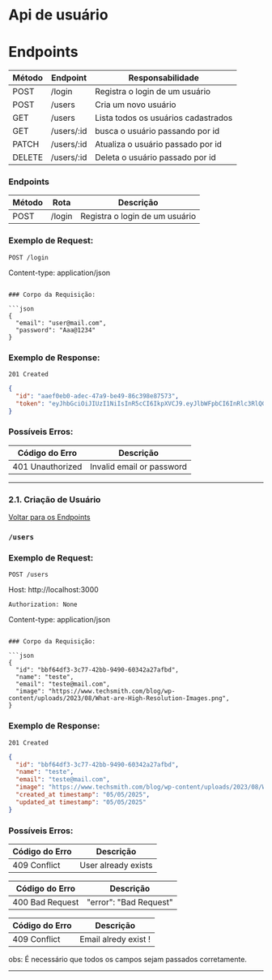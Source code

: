 # Api de usuário

# Endpoints

| Método | Endpoint   | Responsabilidade                    |
| ------ | ---------- | ----------------------------------- |
| POST   | /login     | Registra o login de um usuário      |
| POST   | /users     | Cria um novo usuário                |
| GET    | /users     | Lista todos os usuários cadastrados |
| GET    | /users/:id | busca o usuário passando por id     |
| PATCH  | /users/:id | Atualiza o usuário passado por id   |
| DELETE | /users/:id | Deleta o usuário passado por id     |

### Endpoints

| Método | Rota   | Descrição                      |
| ------ | ------ | ------------------------------ |
| POST   | /login | Registra o login de um usuário |

### Exemplo de Request:

```
POST /login

```

Content-type: application/json

````

### Corpo da Requisição:

```json
{
  "email": "user@mail.com",
  "password": "Aaa@1234"
}
````

### Exemplo de Response:

```
201 Created
```

```json
{
  "id": "aaef0eb0-adec-47a9-be49-86c398e87573",
  "token": "eyJhbGciOiJIUzI1NiIsInR5cCI6IkpXVCJ9.eyJlbWFpbCI6InRlc3RlQG1haWwuY29tIiwiaWF0IjoxNjk2OTc2MDc0LCJleHAiOjE2OTY5ODY4NzQsInN1YiI6IjllMmRmZTc1LTRiNDYtNDgwMi04OGZjLTQxMzNjNjEwOGU5YSJ9.ucQGKjvDFyqplHL_hHujLB1imD4w-lxEttEvpUnjZ5s"
}
```

### Possíveis Erros:

| Código do Erro   | Descrição                 |
| ---------------- | ------------------------- |
| 401 Unauthorized | Invalid email or password |

---

### 2.1. **Criação de Usuário**

[ Voltar para os Endpoints ](#5-endpoints)

### `/users`

### Exemplo de Request:

```
POST /users
```

Host: http://localhost:3000

```
Authorization: None
```

Content-type: application/json

````

### Corpo da Requisição:

```json
{
  "id": "bbf64df3-3c77-42bb-9490-60342a27afbd",
  "name": "teste",
  "email": "teste@mail.com",
  "image": "https://www.techsmith.com/blog/wp-content/uploads/2023/08/What-are-High-Resolution-Images.png",
}
````

### Exemplo de Response:

```
201 Created
```

```json
{
  "id": "bbf64df3-3c77-42bb-9490-60342a27afbd",
  "name": "teste",
  "email": "teste@mail.com",
  "image": "https://www.techsmith.com/blog/wp-content/uploads/2023/08/What-are-High-Resolution-Images.png",
  "created_at timestamp": "05/05/2025",
  "updated_at timestamp": "05/05/2025"
}
```

### Possíveis Erros:

| Código do Erro | Descrição           |
| -------------- | ------------------- |
| 409 Conflict   | User already exists |

| Código do Erro  | Descrição              |
| --------------- | ---------------------- |
| 400 Bad Request | "error": "Bad Request" |

| Código do Erro | Descrição            |
| -------------- | -------------------- |
| 409 Conflict   | Email alredy exist ! |

obs: É necessário que todos os campos sejam passados corretamente.

---
